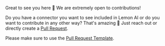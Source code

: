 Great to see you here 🫶 We are extremely open to contributions!

Do you have a connector you want to see included in Lemon AI or do you want to contribute in any other way? That's amazing 🥳 Just reach out or directly create a [Pull Request](https://docs.github.com/en/get-started/quickstart/contributing-to-projects).

Please make sure to use the [Pull Request Template](https://github.com/felixbrock/lemonagent/blob/main/.github/PULL_REQUEST_TEMPLATE.md).
